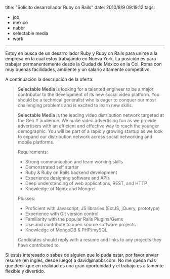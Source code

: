 title: "Solicito desarrollador Ruby on Rails"
date: 2010/8/9 09:19:12
tags:
- job
- méxico
- nabbr
- selectable media
- work
---
Estoy en busca de un desarrollador Ruby y Ruby on Rails para unirse a la empresa en la cual estoy trabajando en Nueva York. La posición es para trabajar permanentemente desde la Ciudad de México en la Col. Roma con muy buenas facilidades, ambiente y un salario altamente competitivo.

A continuación la descripción de la oferta:
<blockquote><strong>Selectable Media</strong> is looking for a talented engineer to be a major contributor to the development of its new social video platform. You should be a technical generalist who is eager to conquer our most challenging problems and is excited to learn new skills.

<strong>Selectable Media</strong> is the leading video distribution network targeted at the Gen Y audience. We make video advertising fun as we provide advertisers with an efficient and effective way to reach the younger demographic. You will be part of a rapidly growing startup as we look to expand our distribution network across social networking and mobile platforms.

Requirements:
<ul>
	<li>Strong communication and team working skills</li>
	<li>Demonstrated self starter</li>
	<li>Ruby &amp; Ruby on Rails backend development</li>
	<li>Experience designing software and APIs</li>
	<li>Deep understanding of web applications, REST, and HTTP</li>
	<li>Knowledge of Nginx and Mongrel</li>
</ul>
Plusses:
<ul>
	<li>Proficient with Javascript, JS libraries (ExtJS, jQuery, prototype)</li>
	<li>Experience with Git version control</li>
	<li>Familiarity with the popular Rails Plugins/Gems</li>
	<li>Use and contribute to open source software projects</li>
	<li>Knowledge of MongoDB &amp; PHP/mySQL</li>
</ul>
Candidates should reply with a resume and links to any projects they have contributed to.</blockquote>
Si estás interesado o sabes de alguien que lo puda estar, por favor enviar resume (en inglés, desde luego) a david@nabbr.com. No me queda más que decir que en realidad es una gran oportunidad y el trabajo es altamente flexible y divertido.
